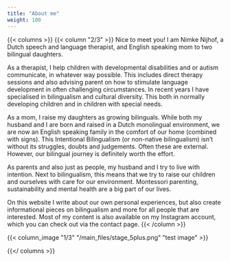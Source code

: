 ```yaml
---
title: "About me"
weight: 100
---
```

{{< columns >}}
{{< column "2/3" >}}
Nice to meet you! I am Nimke Nijhof, a Dutch speech and language therapist, and English speaking mom to two bilingual daughters.

As a therapist, I help children with developmental disabilities and or autism communicate, in whatever way possible. This includes direct therapy sessions and also advising parent on how to stimulate language development in often challenging circumstances. In recent years I have specialised in bilingualism and cultural diversity. This both in normally developing children and in children with special needs.

As a mom, I raise my daughters as growing bilinguals. While both my husband and I are born and raised in a Dutch monolingual environment, we are now an English speaking family in the comfort of our home (combined with signs). This Intentional Bilingualism (or non-native bilingualism) isn’t without its struggles, doubts and judgements. Often these are external. However, our bilingual journey is definitely worth the effort.

As parents and also just as people, my husband and I try to live with intention. Next to bilingualism, this means that we try to raise our children and ourselves with care for our environment. Montessori parenting, sustainability and mental health are a big part of our lives.  

On this website I write about our own personal experiences, but also create informational pieces on bilingualism and more for all people that are interested. Most of my content is also available on my Instagram account, which you can check out via the contact page.
{{< /column >}}

{{< column_image "1/3" "/main_files/stage_5plus.png" "test image" >}}

{{</ columns >}}